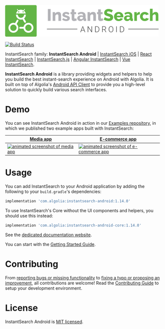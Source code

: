<img src="docgen/assets/img/instant-search-android.png" alt="InstantSearch Android" />

[![Build Status](https://travis-ci.org/algolia/instantsearch-android.svg?branch=master)](https://travis-ci.org/algolia/instantsearch-android)

InstantSearch family: **InstantSearch Android** | [InstantSearch iOS][instantsearch-ios-github] | [React InstantSearch][react-instantsearch-github] | [InstantSearch.js][instantsearch-js-github] | [Angular InstantSearch][instantsearch-angular-github] | [Vue InstantSearch][instantsearch-vue-github].


**InstantSearch Android** is a library providing widgets and helpers to help you build the best instant-search experience on Android with Algolia.
It is built on top of Algolia's [Android API Client](https://github.com/algolia/algoliasearch-client-android) to provide you a high-level solution to quickly build various search interfaces.

# Demo
You can see InstantSearch Android in action in our [Examples repository](https://github.com/algolia/instantsearch-android-examples), in which we published two example apps built with InstantSearch:

| [Media app][media-url] | [E-commerce app][ecommerce-url] |
| --- | --- |
| [![animated screenshot of media app][media-gif]][media-url] | [![animated screenshot of e-commerce app][ecommerce-gif]][ecommerce-url] |


[media-gif]: ./docgen/assets/img/media.gif
[ecommerce-gif]: ./docgen/assets/img/ecommerce.gif
[media-url]: https://github.com/algolia/instantsearch-android-examples/tree/master/media
[ecommerce-url]: https://github.com/algolia/instantsearch-android-examples/tree/master/ecommerce

# Usage

You can add InstantSearch to your Android application by adding the following to your `build.gradle`'s dependencies:
```groovy
implementation 'com.algolia:instantsearch-android:1.14.0'
```

To use InstantSearch's Core without the UI components and helpers, you should use this instead:
```groovy
implementation 'com.algolia:instantsearch-android-core:1.14.0'
```

See the [dedicated documentation website](https://community.algolia.com/instantsearch-android).

You can start with the [Getting Started Guide](https://community.algolia.com/instantsearch-android/getting-started).

# Contributing

From [reporting bugs or missing functionality](https://github.com/algolia/instantsearch-android/issues/new) to [fixing a typo or proposing an improvement](https://github.com/algolia/instantsearch-android/compare), all contributions are welcome! Read the [Contributing Guide](https://github.com/algolia/instantsearch-android/blob/master/CONTRIBUTING.md) to setup your development environment.

# License

InstantSearch Android is [MIT licensed](LICENSE.md).

[react-instantsearch-github]: https://github.com/algolia/react-instantsearch/
[instantsearch-ios-github]: https://github.com/algolia/instantsearch-ios
[instantsearch-js-github]: https://github.com/algolia/instantsearch.js
[instantsearch-vue-github]: https://github.com/algolia/vue-instantsearch
[instantsearch-angular-github]: https://github.com/algolia/angular-instantsearch


